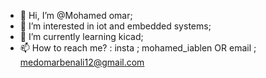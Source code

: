 - 👋 Hi, I’m @Mohamed omar;
- 👀 I’m interested in iot and embedded systems; 
- 🌱 I’m currently learning kicad;
- 📫 How to reach me? : insta ; mohamed_iablen OR 
                                email ; medomarbenali12@gmail.com
 
<!---
Mohamed05omar/Mohamed05omar is a ✨ special ✨ repository because its `README.md` (this file) appears on your GitHub profile.
You can click the Preview link to take a look at your changes.
--->
